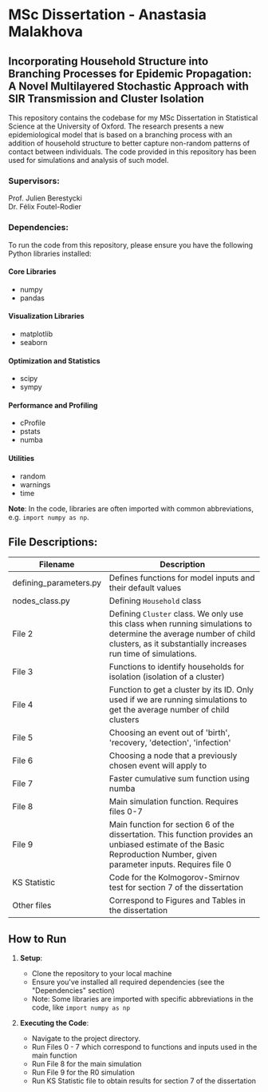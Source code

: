 # MSc Dissertation - Anastasia Malakhova

## Incorporating Household Structure into Branching Processes for Epidemic Propagation: A Novel Multilayered Stochastic Approach with SIR Transmission and Cluster Isolation

This repository contains the codebase for my MSc Dissertation in Statistical Science at the University of Oxford. The research presents a new epidemiological model that is based on a branching process with an addition of household structure to better capture non-random patterns of contact between individuals. The code provided in this repository has been used for simulations and analysis of such model. 

### Supervisors: 
Prof. Julien Berestycki \
Dr. Félix Foutel-Rodier 

### Dependencies: 
To run the code from this repository, please ensure you have the following Python libraries installed:

#### Core Libraries
* numpy
* pandas

#### Visualization Libraries
* matplotlib
* seaborn

#### Optimization and Statistics
* scipy
* sympy

#### Performance and Profiling
* cProfile
* pstats
* numba

#### Utilities
* random
* warnings
* time

**Note**: In the code, libraries are often imported with common abbreviations, e.g. `import numpy as np`.



## File Descriptions: 

| Filename       | Description     |
|----------------|---------------------------------------------------------------------------------------------------|
| defining_parameters.py         | Defines functions for model inputs and their default values                                       |
| nodes_class.py         | Defining `Household` class                                                                        |
| File 2         | Defining `Cluster` class. We only use this class when running simulations to determine the average number of child clusters, as it substantially increases run time of simulations.                                |
| File 3         | Functions to identify households for isolation (isolation of a cluster)                                 |
| File 4         | Function to get a cluster by its ID. Only used if we are running simulations to get the average number of child clusters                                  |
| File 5         | Choosing an event out of 'birth', 'recovery, 'detection', 'infection'                                  |
| File 6         | Choosing a node that a previously chosen event will apply to                                   |
| File 7         | Faster cumulative sum function using numba                                   |
| File 8         | Main simulation function. Requires files 0-7                                   |
| File 9         | Main function for section 6 of the dissertation. This function provides an unbiased estimate of the Basic Reproduction Number, given parameter inputs. Requires file 0                                  |
| KS Statistic         | Code for the Kolmogorov-Smirnov test for section 7 of the dissertation                                  |
|  Other files      |           Correspond to Figures and Tables in the dissertation                             |


## How to Run

1. **Setup**: 
    - Clone the repository to your local machine
    - Ensure you've installed all required dependencies (see the "Dependencies" section)
    - Note: Some libraries are imported with specific abbreviations in the code, like `import numpy as np`

2. **Executing the Code**: 
    - Navigate to the project directory.
    - Run Files 0 - 7 which correspond to functions and inputs used in the main function
    - Run File 8 for the main simulation
    - Run File 9 for the R0 simulation
    - Run KS Statistic file to obtain results for section 7 of the dissertation









